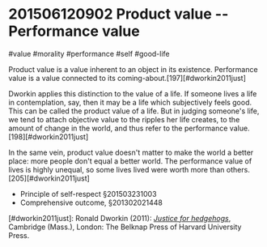 # 201506120902 Product value -- Performance value
#value #morality #performance #self #good-life

Product value is a value inherent to an object in its existence. Performance value is a value connected to its coming-about.[197][#dworkin2011just]

Dworkin applies this distinction to the value of a life. If someone lives a life in contemplation, say, then it may be a life which subjectively feels good. This can be called the product value of a life. But in judging someone's life, we tend to attach objective value to the ripples her life creates, to the amount of change in the world, and thus refer to the performance value.[198][#dworkin2011just]

In the same vein, product value doesn't matter to make the world a better place: more people don't equal a better world. The performance value of lives is highly unequal, so some lives lived were worth more than others.[205][#dworkin2011just]

- Principle of self-respect §201503231003
- Comprehensive outcome, §201302021448

[#dworkin2011just]: Ronald Dworkin (2011): _[Justice for hedgehogs](x-bdsk://dworkin2011just)_, Cambridge (Mass.), London: The Belknap Press of Harvard University Press.
